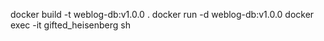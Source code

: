 docker build -t weblog-db:v1.0.0 .
docker run -d weblog-db:v1.0.0
docker exec -it gifted_heisenberg sh